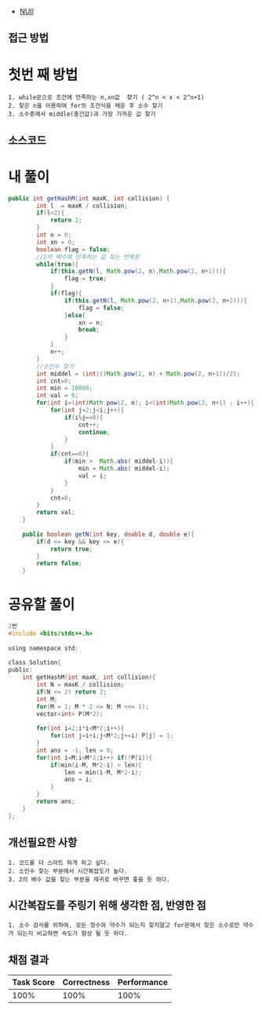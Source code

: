 - [NUll](www.google.com)

## 접근 방법


# 첫번 째 방법
    1. while문으로 조건에 만족하는 n,xn값  찾기 ( 2^n < x < 2^n+1)
    2. 찾은 n을 이용하여 for의 조건식을 채운 후 소수 찾기
    3. 소수중에서 middle(중간값)과 가장 가까운 값 찾기
    
## 소스코드

# 내 풀이
~~~java
public int getHashM(int maxK, int collision) {
		int l  = maxK / collision;
		if(l<2){
			return 2;
		}
		int n = 0;
		int xn = 0;
		boolean flag = false;
		//2의 배수에 만족하는 값 찾는 반복문
		while(true){
			if(this.getN(l, Math.pow(2, n),Math.pow(2, n+1))){
				flag = true;
			}
			if(flag){
				if(this.getN(l, Math.pow(2, n+1),Math.pow(2, n+2))){
					flag = false;
				}else{
					xn = n;
					break;
				}
			}
			n++;
		}
		//소인수 찾기
		int middel = (int)((Math.pow(2, n) + Math.pow(2, n+1))/2);
		int cnt=0;
		int min = 10000;
		int val = 0;
		for(int i=(int)Math.pow(2, n); i<(int)Math.pow(2, n+1) ; i++){
			for(int j=2;j<i;j++){
				if(i%j==0){
					cnt++;
					continue;
				}
			}
			if(cnt==0){
				if(min >  Math.abs( middel-i)){
					min = Math.abs( middel-i);
					val = i;
				}
			}
			cnt=0;
		}
		return val;
	}
	
	public boolean getN(int key, double d, double e){
		if(d <= key && key <= e){
			return true;
		}
		return false;
	}
~~~

# 공유할 풀이

~~~c
2번
#include <bits/stdc++.h>
 
using namespace std;
 
class Solution{
public:
    int getHashM(int maxK, int collision){
        int N = maxK / collision;
        if(N <= 2) return 2;
        int M;
        for(M = 1; M * 2 <= N; M <<= 1);
        vector<int> P(M*2);
        
        for(int i=2;i*i<M*2;i++){
            for(int j=i+i;j<M*2;j+=i) P[j] = 1;
        }
        int ans = -1, len = 0;
        for(int i=M;i<M*2;i++) if(!P[i]){
            if(min(i-M, M*2-i) > len){
                len = min(i-M, M*2-i);
                ans = i;
            }
        }
        return ans;
    }
};
~~~
## 개선필요한 사항
    1. 코드를 더 스마트 하게 하고 싶다.
    2. 소인수 찾는 부분에서 시간복잡도가 높다.
    3. 2의 배수 값을 찾는 부분을 재귀로 바꾸면 좋을 듯 하다.

## 시간복잡도를 주링기 위해 생각한 점, 반영한 점
    1. 소수 검사를 위하여, 모든 정수와 약수가 되는지 찾지말고 for문에서 찾은 소수로만 약수가 되는지 비교하면 속도가 향상 될 듯 하다.
 
 
## 채점 결과
| Task Score | Correctness | Performance | 
| ------------ | ------------- | ------------- |
| 100% | 100% | 100% |

